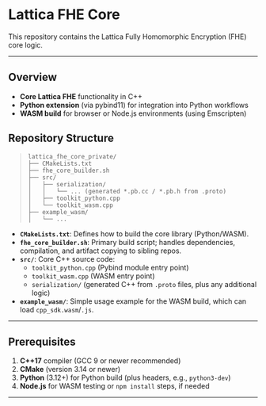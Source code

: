 # Lattica FHE Core

This repository contains the Lattica Fully Homomorphic Encryption (FHE) core logic.

---

## Overview

- **Core Lattica FHE** functionality in C++
- **Python extension** (via pybind11) for integration into Python workflows
- **WASM build** for browser or Node.js environments (using Emscripten)

## Repository Structure

> ```
> lattica_fhe_core_private/
> ├── CMakeLists.txt
> ├── fhe_core_builder.sh
> ├── src/
> │   ├── serialization/
> │   │   └── ... (generated *.pb.cc / *.pb.h from .proto)
> │   ├── toolkit_python.cpp
> │   └── toolkit_wasm.cpp
> ├── example_wasm/
> │   └── ...
> ```

- **`CMakeLists.txt`**: Defines how to build the core library (Python/WASM).
- **`fhe_core_builder.sh`**: Primary build script; handles dependencies, compilation, and artifact copying to sibling repos.
- **`src/`**: Core C++ source code:
  - `toolkit_python.cpp` (Pybind module entry point)
  - `toolkit_wasm.cpp` (WASM entry point)
  - `serialization/` (generated C++ from `.proto` files, plus any additional logic)
- **`example_wasm/`**: Simple usage example for the WASM build, which can load `cpp_sdk.wasm`/`.js`.

---

## Prerequisites

1. **C++17** compiler (GCC 9 or newer recommended)
2. **CMake** (version 3.14 or newer)
3. **Python** (3.12+) for Python build (plus headers, e.g., `python3-dev`)
4. **Node.js** for WASM testing or `npm install` steps, if needed


---
